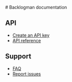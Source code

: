 # Backlogman documentation

## API

* [Create an API key](api-create-api-key)
* [API reference](api)

## Support

* [FAQ](FAQ)
* [Report issues](https://github.com/dsaradini/facile_backlog/issues)
